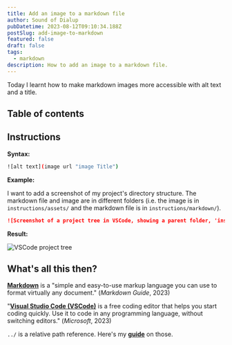 ```yaml
---
title: Add an image to a markdown file
author: Sound of Dialup
pubDatetime: 2023-08-12T09:10:34.188Z
postSlug: add-image-to-markdown
featured: false
draft: false
tags:
  - markdown
description: How to add an image to a markdown file.
---
```


Today I learnt how to make markdown images more accessible with alt text and a title.

## Table of contents

## Instructions

**Syntax:**

```bash
![alt text](image url "image Title")
```

**Example:**

I want to add a screenshot of my project's directory structure. The markdown file and image are in different folders (i.e. the image is in `instructions/assets/` and the markdown file is in `instructions/markdown/`).

```md
![Screenshot of a project tree in VSCode, showing a parent folder, 'instructions', and two child folders, 'assets' and 'markdown'](../assets/vscode-project-tree.jpg "VSCode project tree")
```

**Result:**

![VSCode project tree](/assets/markdown-add-image.jpg "VSCode project tree")

## What's all this then?

**[Markdown](https://www.markdownguide.org/)** is a "simple and easy-to-use markup language you can use to format virtually any document." (_Markdown Guide_, 2023)

"**[Visual Studio Code (VSCode)](https://code.visualstudio.com/learn)** is a free coding editor that helps you start coding quickly. Use it to code in any programming language, without switching editors." (_Microsoft_, 2023)

`../` is a relative path reference. Here's my **[guide](/posts/relative-paths)** on those.
